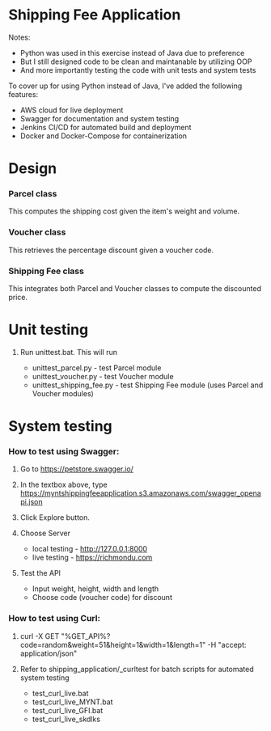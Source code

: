 # Shipping Fee Application

Notes: 

- Python was used in this exercise instead of Java due to preference
- But I still designed code to be clean and maintanable by utilizing OOP 
- And more importantly testing the code with unit tests and system tests


To cover up for using Python instead of Java, I've added the following features:

- AWS cloud for live deployment
- Swagger for documentation and system testing
- Jenkins CI/CD for automated build and deployment
- Docker and Docker-Compose for containerization


# Design

### Parcel class

This computes the shipping cost given the item's weight and volume.

### Voucher class

This retrieves the percentage discount given a voucher code.

### Shipping Fee class

This integrates both Parcel and Voucher classes to compute the discounted price.


# Unit testing

1. Run unittest.bat. This will run 

	- unittest_parcel.py - test Parcel module
	- unittest_voucher.py - test Voucher module
	- unittest_shipping_fee.py - test Shipping Fee module (uses Parcel and Voucher modules)


# System testing


### How to test using Swagger:

1. Go to https://petstore.swagger.io/

2. In the textbox above, type https://myntshippingfeeapplication.s3.amazonaws.com/swagger_openapi.json

3. Click Explore button.

4. Choose Server

	- local testing - http://127.0.0.1:8000
	- live testing - https://richmondu.com

5. Test the API

	- Input weight, height, width and length
	- Choose code (voucher code) for discount


### How to test using Curl:

1. curl -X GET "%GET_API%?code=random&weight=51&height=1&width=1&length=1" -H "accept: application/json"

2. Refer to shipping_application/_curltest for batch scripts for automated system testing

	- test_curl_live.bat
	- test_curl_live_MYNT.bat
	- test_curl_live_GFI.bat
	- test_curl_live_skdlks
